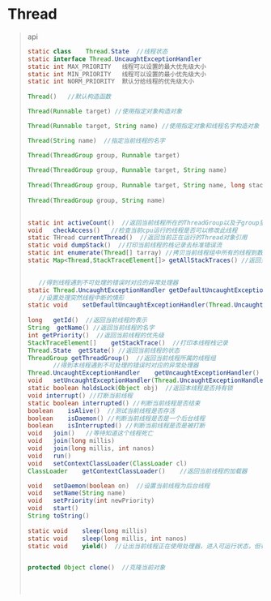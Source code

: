 # Thread

>api
>
>```Java
>static class 	 Thread.State  //线程状态
>static interface Thread.UncaughtExceptionHandler
>static int	MAX_PRIORITY   线程可以设置的最大优先级大小
>static int	MIN_PRIORITY   线程可以设置的最小优先级大小
>static int	NORM_PRIORITY  默认分给线程的优先级大小
>    
>Thread()   //默认构造函数
>
>Thread(Runnable target) //使用指定对象构造对象
>
>Thread(Runnable target, String name) //使用指定对象和线程名字构造对象
>
>Thread(String name)  //指定当前线程的名字
>
>Thread(ThreadGroup group, Runnable target)
>    
>Thread(ThreadGroup group, Runnable target, String name)
>    
>Thread(ThreadGroup group, Runnable target, String name, long stackSize)
>    
>Thread(ThreadGroup group, String name)    
>
>    
>static int activeCount()  //返回当前线程所在的ThreadGroup以及子group里面的活跃线程数
>void   checkAccess()   //检查当前cpu运行的线程是否可以修改此线程
>static THread currentThread()  //返回当前正在运行的Thread对象引用
>static void dumpStack()  //打印当前线程的栈记录去标准错误流
>static int enumerate(Thread[] tarray) //拷贝当前线程组中所有的线程到数组
>static Map<Thread,StackTraceElement[]>	getAllStackTraces() //返回当前所有线程的记录
>
>    
>    //得到线程遇到不可处理的错误时对应的异常处理器
>static Thread.UncaughtExceptionHandler	getDefaultUncaughtExceptionHandler()
>    //设置处理突然线程中断的情形
>static void	setDefaultUncaughtExceptionHandler(Thread.UncaughtExceptionHandler eh)
>    
>long	getId()  //返回当前线程的表示
>String  getName() //返回当前线程的名字
>int getPriority()  //返回当前线程的优先级
>StackTraceElement[]	getStackTrace()  //打印本线程栈记录
>Thread.State  getState() //返回当前线程的状态
>ThreadGroup getThreadGroup()  //返回当前线程所属的线程组
>        //得到本线程遇到不可处理的错误时对应的异常处理器
>Thread.UncaughtExceptionHandler	getUncaughtExceptionHandler()
>void	setUncaughtExceptionHandler(Thread.UncaughtExceptionHandler eh)    
>static boolean	holdsLock(Object obj)  //返回本线程是否持有锁
>void interrupt() //打断当前线程
>static boolean	interrupted() //判断当前线程是否结束
>boolean	isAlive()  //测试当前线程是否存活
>boolean	isDaemon() //判断当前线程是否是一个后台线程
>boolean	isInterrupted() //判断当前线程是否是被打断
>void	join()   //等待知道这个线程死亡
>void	join(long millis)
>void	join(long millis, int nanos)
>void	run()
>void	setContextClassLoader(ClassLoader cl)
>ClassLoader	getContextClassLoader()    //返回当前线程的加载器
>
>void	setDaemon(boolean on)  //设置当前线程为后台线程
>void	setName(String name)
>void	setPriority(int newPriority)
>void	start()    
>String	toString()
>    
>static void	sleep(long millis)
>static void	sleep(long millis, int nanos)
>static void	yield()  //让出当前线程正在使用处理器，进入可运行状态，但有可能当前线程还会获得执行
>
>
>protected Object clone()  //克隆当前对象
>    
>    
>    
>
>```
>
>

